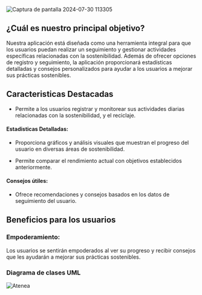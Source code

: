 ![Captura de pantalla 2024-07-30 113305](https://github.com/user-attachments/assets/de45d27f-70e5-42ca-9581-961cd94daa69)
## ¿Cuál es nuestro principal objetivo?  
<p>Nuestra aplicación está diseñada como una herramienta integral para que los usuarios puedan realizar un seguimiento y gestionar actividades específicas relacionadas con la sostenibilidad. Además de ofrecer opciones de registro y seguimiento, la aplicación proporcionará estadísticas detalladas y consejos personalizados para ayudar a los usuarios a mejorar sus prácticas sostenibles.</p>

## Caracteristicas Destacadas

* Permite a los usuarios registrar y monitorear sus actividades diarias relacionadas con la sostenibilidad, y el reciclaje.

#### Estadisticas Detalladas:

* Proporciona gráficos y análisis visuales que muestran el progreso del usuario en diversas áreas de sostenibilidad.

* Permite comparar el rendimiento actual con objetivos establecidos anteriormente.

#### Consejos útiles:

* Ofrece recomendaciones y consejos  basados en los datos de seguimiento del usuario.

## Beneficios para los usuarios

### Empoderamiento: 
Los usuarios se sentirán empoderados al ver su progreso y recibir consejos que les ayudarán a mejorar sus prácticas sostenibles.


<h3>Diagrama de clases UML</h3> 

![Atenea](https://github.com/user-attachments/assets/b4ee4cca-571b-42e1-a475-ef2fdb17a06a)

